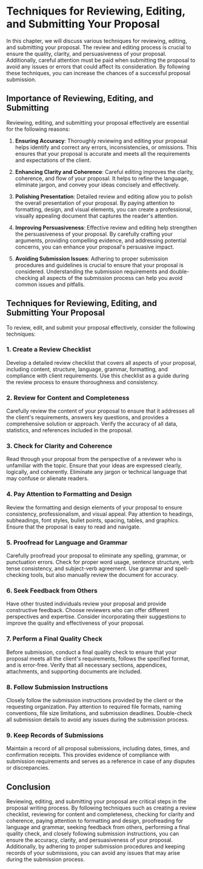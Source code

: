Techniques for Reviewing, Editing, and Submitting Your Proposal
========================================================================

In this chapter, we will discuss various techniques for reviewing, editing, and submitting your proposal. The review and editing process is crucial to ensure the quality, clarity, and persuasiveness of your proposal. Additionally, careful attention must be paid when submitting the proposal to avoid any issues or errors that could affect its consideration. By following these techniques, you can increase the chances of a successful proposal submission.

Importance of Reviewing, Editing, and Submitting
------------------------------------------------

Reviewing, editing, and submitting your proposal effectively are essential for the following reasons:

1. **Ensuring Accuracy**: Thoroughly reviewing and editing your proposal helps identify and correct any errors, inconsistencies, or omissions. This ensures that your proposal is accurate and meets all the requirements and expectations of the client.

2. **Enhancing Clarity and Coherence**: Careful editing improves the clarity, coherence, and flow of your proposal. It helps to refine the language, eliminate jargon, and convey your ideas concisely and effectively.

3. **Polishing Presentation**: Detailed review and editing allow you to polish the overall presentation of your proposal. By paying attention to formatting, design, and visual elements, you can create a professional, visually appealing document that captures the reader's attention.

4. **Improving Persuasiveness**: Effective review and editing help strengthen the persuasiveness of your proposal. By carefully crafting your arguments, providing compelling evidence, and addressing potential concerns, you can enhance your proposal's persuasive impact.

5. **Avoiding Submission Issues**: Adhering to proper submission procedures and guidelines is crucial to ensure that your proposal is considered. Understanding the submission requirements and double-checking all aspects of the submission process can help you avoid common issues and pitfalls.

Techniques for Reviewing, Editing, and Submitting Your Proposal
---------------------------------------------------------------

To review, edit, and submit your proposal effectively, consider the following techniques:

### 1. **Create a Review Checklist**

Develop a detailed review checklist that covers all aspects of your proposal, including content, structure, language, grammar, formatting, and compliance with client requirements. Use this checklist as a guide during the review process to ensure thoroughness and consistency.

### 2. **Review for Content and Completeness**

Carefully review the content of your proposal to ensure that it addresses all the client's requirements, answers key questions, and provides a comprehensive solution or approach. Verify the accuracy of all data, statistics, and references included in the proposal.

### 3. **Check for Clarity and Coherence**

Read through your proposal from the perspective of a reviewer who is unfamiliar with the topic. Ensure that your ideas are expressed clearly, logically, and coherently. Eliminate any jargon or technical language that may confuse or alienate readers.

### 4. **Pay Attention to Formatting and Design**

Review the formatting and design elements of your proposal to ensure consistency, professionalism, and visual appeal. Pay attention to headings, subheadings, font styles, bullet points, spacing, tables, and graphics. Ensure that the proposal is easy to read and navigate.

### 5. **Proofread for Language and Grammar**

Carefully proofread your proposal to eliminate any spelling, grammar, or punctuation errors. Check for proper word usage, sentence structure, verb tense consistency, and subject-verb agreement. Use grammar and spell-checking tools, but also manually review the document for accuracy.

### 6. **Seek Feedback from Others**

Have other trusted individuals review your proposal and provide constructive feedback. Choose reviewers who can offer different perspectives and expertise. Consider incorporating their suggestions to improve the quality and effectiveness of your proposal.

### 7. **Perform a Final Quality Check**

Before submission, conduct a final quality check to ensure that your proposal meets all the client's requirements, follows the specified format, and is error-free. Verify that all necessary sections, appendices, attachments, and supporting documents are included.

### 8. **Follow Submission Instructions**

Closely follow the submission instructions provided by the client or the requesting organization. Pay attention to required file formats, naming conventions, file size limitations, and submission deadlines. Double-check all submission details to avoid any issues during the submission process.

### 9. **Keep Records of Submissions**

Maintain a record of all proposal submissions, including dates, times, and confirmation receipts. This provides evidence of compliance with submission requirements and serves as a reference in case of any disputes or discrepancies.

Conclusion
----------

Reviewing, editing, and submitting your proposal are critical steps in the proposal writing process. By following techniques such as creating a review checklist, reviewing for content and completeness, checking for clarity and coherence, paying attention to formatting and design, proofreading for language and grammar, seeking feedback from others, performing a final quality check, and closely following submission instructions, you can ensure the accuracy, clarity, and persuasiveness of your proposal. Additionally, by adhering to proper submission procedures and keeping records of your submissions, you can avoid any issues that may arise during the submission process.
